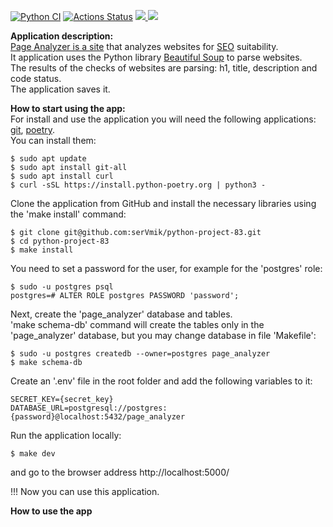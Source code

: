 [![Python CI](https://github.com/serVmik/python-project-83/actions/workflows/pyci.yml/badge.svg)](https://github.com/serVmik/python-project-83/actions/workflows/pyci.yml)
[![Actions Status](https://github.com/serVmik/python-project-83/workflows/hexlet-check/badge.svg)](https://github.com/serVmik/python-project-83/actions)
<a href="https://codeclimate.com/github/serVmik/python-project-83/maintainability"><img src="https://api.codeclimate.com/v1/badges/e4d435f6369fc2ca0214/maintainability" />
</a> <a href="https://codeclimate.com/github/serVmik/python-project-83/test_coverage"><img src="https://api.codeclimate.com/v1/badges/e4d435f6369fc2ca0214/test_coverage" /></a>

**Application description:**  
[Page Analyzer is a site](https://python-project-83-production-f22f.up.railway.app)
that analyzes websites for 
[SEO](https://ru.wikipedia.org/wiki/%D0%9F%D0%BE%D0%B8%D1%81%D0%BA%D0%BE%D0%B2%D0%B0%D1%8F_%D0%BE%D0%BF%D1%82%D0%B8%D0%BC%D0%B8%D0%B7%D0%B0%D1%86%D0%B8%D1%8F)
suitability.  
It application uses the Python library 
[Beautiful Soup](https://www.crummy.com/software/BeautifulSoup/bs4/doc/)
to parse websites.  
The results of the checks of websites are parsing: h1, title, description and code status.    
The application saves it.  

**How to start using the app:**  
For install and use the application you will need the following applications: 
[git](https://git-scm.com/book/ru/v2/%D0%92%D0%B2%D0%B5%D0%B4%D0%B5%D0%BD%D0%B8%D0%B5-%D0%A3%D1%81%D1%82%D0%B0%D0%BD%D0%BE%D0%B2%D0%BA%D0%B0-Git),
[poetry](https://python-poetry.org/docs/).  
You can install them:  
```
$ sudo apt update
$ sudo apt install git-all  
$ sudo apt install curl
$ curl -sSL https://install.python-poetry.org | python3 -
```
Clone the application from GitHub and install the necessary
libraries using the 'make install' command:
```
$ git clone git@github.com:serVmik/python-project-83.git  
$ cd python-project-83  
$ make install  
```
You need to set a password for the user, for example for the 'postgres' role:  
```
$ sudo -u postgres psql  
postgres=# ALTER ROLE postgres PASSWORD 'password';
```
Next, create the 'page_analyzer' database and tables.   
'make schema-db' command will create the tables only in the 'page_analyzer' database,
but you may change database in file 'Makefile':
```
$ sudo -u postgres createdb --owner=postgres page_analyzer  
$ make schema-db
```
Create an '.env' file in the root folder and add the following variables to it:  
```  
SECRET_KEY={secret_key}  
DATABASE_URL=postgresql://postgres:{password}@localhost:5432/page_analyzer  
```  
Run the application locally:  
```
$ make dev  
```
and go to the browser address http://localhost:5000/  

!!! Now you can use this application.  

**How to use the app**  